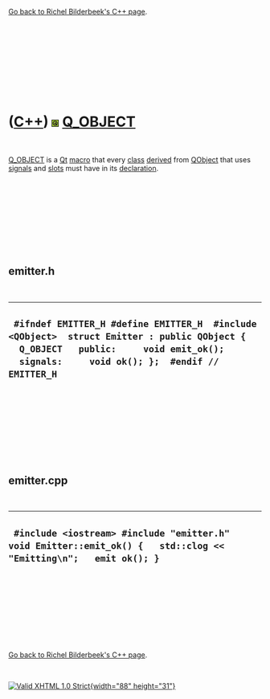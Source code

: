 

[Go back to Richel Bilderbeek's C++ page](Cpp.htm).

 

 

 

 

 

([C++](Cpp.htm)) ![Qt](PicQt.png) [Q\_OBJECT](CppQ_OBJECT.htm)
==============================================================

 

[Q\_OBJECT](CppQ_OBJECT.htm) is a [Qt](CppQt.htm) [macro](CppMacro.htm)
that every [class](CppClass.htm) [derived](CppDerivedClass.htm) from
[QObject](CppQObject.htm) that uses [signals](CppSignal.htm) and
[slots](CppSlot.htm) must have in its [declaration](CppDeclaration.htm).

 

 

 

 

 

emitter.h
---------

 

  ------------------------------------------------------------------------------------------------------------------------------------------------------------------------------------------
  ` #ifndef EMITTER_H #define EMITTER_H  #include <QObject>  struct Emitter : public QObject {   Q_OBJECT   public:     void emit_ok();   signals:     void ok(); };  #endif // EMITTER_H`
  ------------------------------------------------------------------------------------------------------------------------------------------------------------------------------------------

 

 

 

 

 

emitter.cpp
-----------

 

  --------------------------------------------------------------------------------------------------------------------
  ` #include <iostream> #include "emitter.h"  void Emitter::emit_ok() {   std::clog << "Emitting\n";   emit ok(); }`
  --------------------------------------------------------------------------------------------------------------------

 

 

 

 

 

[Go back to Richel Bilderbeek's C++ page](Cpp.htm).



 

[![Valid XHTML 1.0 Strict](valid-xhtml10.png){width="88"
height="31"}](http://validator.w3.org/check?uri=referer)
